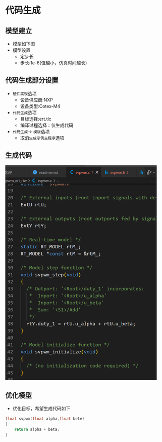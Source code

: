 # 代码生成
## 模型建立
- 模型如下图
- 模型设置
    - 定步长
    - 步长:1e-6(值越小，仿真时间越长)
## 代码生成部分设置
- `硬件实现`选项
    - 设备供应商:NXP
    - 设备类型:Cotex-M4
- `代码生成`选项
    - 目标选择:ert.tlc  
    - 编译过程选择：仅生成代码
- `代码生成`-> `模版`选项
    - 取消`生成示例主程序`选项
## 生成代码
<img src="./images/代码示例1.png" alt="代码示例1" width="480" >

## 优化模型
- 优化目标，希望生成代码如下
```C
float svpwm(float alpha,float bete)
{
    return alpha + beta;
}
```

